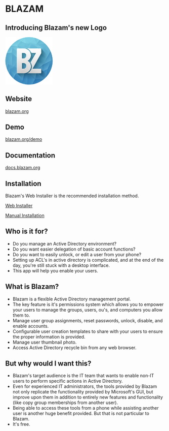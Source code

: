 # BLAZAM

## Introducing Blazam's new Logo
<img src="https://raw.githubusercontent.com/Blazam-App/BLAZAM/Beta-Dev/BLAZAM/static/img/default_logo5.png" width=150px/>

## Website
[blazam.org](https://blazam.org)


## Demo
[blazam.org/demo](https://blazam.org/demo)

## Documentation
[docs.blazam.org](https://docs.blazam.org)

## Installation
Blazam's Web Installer is the recommended installation method.

[Web Installer](https://blazam.org/download)

[Manual Installation](https://docs.blazam.org/install/manual)

## Who is it for?
* Do you manage an Active Directory environment?
* Do you want easier delegation of basic account functions?
* Do you want to easily unlock, or edit a user from your phone?
* Setting up ACL's in active directory is complicated, and at the end of the day, you're still stuck with a desktop interface.
* This app will help you enable your users.

## What is Blazam?
* Blazam is a flexible Active Directory management portal.
* The key feature is it's permissions system which allows you to empower your users to manage the groups, users, ou's, and computers you allow them to.
* Manage user group assignments, reset passwords, unlock, disable, and enable accounts.
* Configurable user creation templates to share with your users to ensure the proper information is provided.
* Manage user thumbnail photo.
* Access Active Directory recycle bin from any web browser.

## But why would I want this?
* Blazam's target audience is the IT team that wants to enable non-IT users
  to perform specific actions in Active Directory.
* Even for experienced IT administrators, the tools provided by Blazam
  not only replicate the functionality provided by Microsoft's GUI, but improve
  upon them in addition to entirely new features and functionality (like copy group memberships from another user).
* Being able to access these tools from a phone while assisting another user is another huge benefit provided. But that is
  not particular to Blazam.
* It's free.
